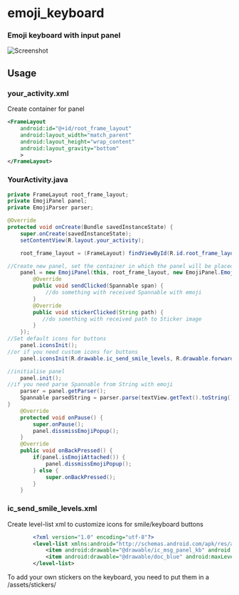# emoji_keyboard
### Emoji keyboard with input panel
![Screenshot](https://github.com/frontiertsymbal/emoji_keyboard/blob/master/Emoji%20Keyboard.png)
## Usage
### your_activity.xml
Create container for panel
``` xml
<FrameLayout
    android:id="@+id/root_frame_layout"
    android:layout_width="match_parent"
    android:layout_height="wrap_content"
    android:layout_gravity="bottom"
    >
</FrameLayout>
```
### YourActivity.java
``` java
private FrameLayout root_frame_layout;
private EmojiPanel panel;
private EmojiParser parser;

@Override
protected void onCreate(Bundle savedInstanceState) {
	super.onCreate(savedInstanceState);
    setContentView(R.layout.your_activity);

    root_frame_layout = (FrameLayout) findViewById(R.id.root_frame_layout);

//Create new panel, set the container in which the panel will be placed and set ClickCallback to receive Spanned string with emoji and path to sticker image.
    panel = new EmojiPanel(this, root_frame_layout, new EmojiPanel.EmojiClickCallback() {
        @Override
        public void sendClicked(Spannable span) {
            //do something with received Spannable with emoji
        }
        @Override
        public void stickerClicked(String path) {
           //do something with received path to Sticker image
        }
    });
//Set default icons for buttons
    panel.iconsInit();
//or if you need custom icons for buttons
    panel.iconsInit(R.drawable.ic_send_smile_levels, R.drawable.forward_blue);

//initialise panel                                            
    panel.init();
//if you need parse Spannable from String with emoji
    parser = panel.getParser();
    Spannable parsedString = parser.parse(textView.getText().toString());
}
    @Override
    protected void onPause() {
        super.onPause();
        panel.dissmissEmojiPopup();
    }
    @Override
    public void onBackPressed() {
        if(panel.isEmojiAttached()) {
            panel.dissmissEmojiPopup();
        } else {
            super.onBackPressed();
        }
    }
```
### ic_send_smile_levels.xml
Create level-list xml to customize icons for smile/keyboard buttons
``` xml
		<?xml version="1.0" encoding="utf-8"?>
		<level-list xmlns:android="http://schemas.android.com/apk/res/android">
		    <item android:drawable="@drawable/ic_msg_panel_kb" android:maxLevel="0"/>
		    <item android:drawable="@drawable/doc_blue" android:maxLevel="1"/>
		</level-list>
```
To add your own stickers on the keyboard, you need to put them in a /assets/stickers/
